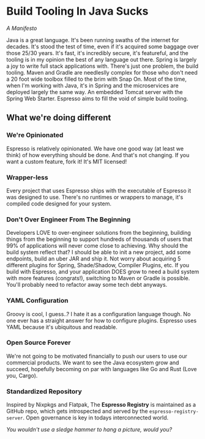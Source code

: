 # Build Tooling In Java Sucks
*A Manifesto*

Java is a great language. It's been running swaths of the internet for decades. It's stood the test of time,
even if it's acquired some baggage over those 25/30 years. It's fast, it's incredibly secure, it's featureful, and the tooling
is in my opinion the best of any language out there. Spring is largely a joy to write full stack applications
with. There's just one problem, the build tooling. Maven and Gradle are needleslly complex for those who
don't need a 20 foot wide toolbox filled to the brim with Snap On. Most of the time, when I'm working with
Java, it's in Spring and the microservices are deployed largely the same way. An embedded Tomcat server
with the Spring Web Starter. Espresso aims to fill the void of simple build tooling.


## What we're doing different

### We're Opinionated

Espresso is relatively opinionated. We have one good way (at least we think) of how everything should be done.
And that's not changing. If you want a custom feature, fork it! It's MIT licensed!

### Wrapper-less

Every project that uses Espresso ships with the executable of Espresso it was designed to use. There's no
runtimes or wrappers to manage, it's compiled code designed for your system.

### Don't Over Engineer From The Beginning

Developers LOVE to over-engineer solutions from the beginning, building things from the beginning to
support hundreds of thousands of users that 99% of applications will never come close to achieving.
Why should the build system reflect that? I should be able to init a new project, add some endpoints,
build an uber JAR and ship it. Not worry about acquiring 5 different plugins for Spring, Shade/Shadow,
Compiler Plugins, etc. If you build with Espresso, and your application DOES grow to need a build system
with more features (congrats!), switching to Maven or Gradle is possible. You'll probably need to refactor
away some tech debt anyways.

### YAML Configuration

Groovy is cool, I guess..? I hate it as a configuration language though. No one ever has a straight answer
for how to configure plugins. Espresso uses YAML because it's ubiquitous and readable.

### Open Source Forever

We're not going to be motivated financially to push our users to use our commercial products. We want to see
the Java ecosystem grow and succeed, hopefully becoming on par with languages like Go and Rust (Love you, Cargo).

### Standardized Repository

Inspired by Nixpkgs and Flatpak, The **Espresso Registry** is maintained as a GitHub repo, which gets introspected 
and served by the `espresso-registry-server`. Open governance is key in todays interconnected world.


*You wouldn't use a sledge hammer to hang a picture, would you?*